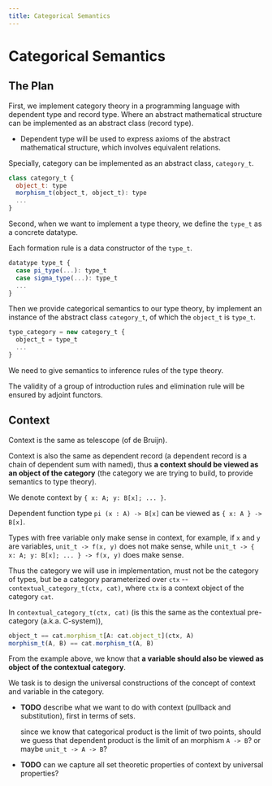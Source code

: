 ```yaml
---
title: Categorical Semantics
---
```


# Categorical Semantics

## The Plan

First, we implement category theory in a programming language with dependent type and record type.
Where an abstract mathematical structure can be implemented as an abstract class (record type).
- Dependent type will be used to express
  axioms of the abstract mathematical structure,
  which involves equivalent relations.

Specially, category can be implemented as an abstract class, `category_t`.

``` js
class category_t {
  object_t: type
  morphism_t(object_t, object_t): type
  ...
}
```

Second, when we want to implement a type theory,
we define the `type_t` as a concrete datatype.

Each formation rule is a data constructor of the `type_t`.

``` js
datatype type_t {
  case pi_type(...): type_t
  case sigma_type(...): type_t
  ...
}
```

Then we provide categorical semantics to our type theory,
by implement an instance of the abstract class `category_t`,
of which the `object_t` is `type_t`.

``` js
type_category = new category_t {
  object_t = type_t
  ...
}
```

We need to give semantics to inference rules of the type theory.

The validity of a group of introduction rules and elimination rule will be ensured by adjoint functors.

## Context

Context is the same as telescope (of de Bruijn).

Context is also the same as dependent record
(a dependent record is a chain of dependent sum with named),
thus **a context should be viewed as an object of the category**
(the category we are trying to build, to provide semantics to type theory).

We denote context by `{ x: A; y: B[x]; ... }`.

Dependent function type `pi (x : A) -> B[x]` can be viewed as `{ x: A } -> B[x]`.

Types with free variable only make sense in context,
for example, if `x` and `y` are variables, `unit_t -> f(x, y)` does not make sense,
while `unit_t -> { x: A; y: B[x]; ... } -> f(x, y)` does make sense.

Thus the category we will use in implementation, must not be the category of types,
but be a category parameterized over `ctx` -- `contextual_category_t(ctx, cat)`,
where `ctx` is a context object of the category `cat`.

In `contextual_category_t(ctx, cat)`
(is this the same as the contextual pre-category (a.k.a. C-system)),

``` js
object_t == cat.morphism_t[A: cat.object_t](ctx, A)
morphism_t(A, B) == cat.morphism_t(A, B)
```

From the example above, we know that
**a variable should also be viewed as object of the contextual category**.

We task is to design the universal constructions of
the concept of context and variable in the category.

- **TODO**
  describe what we want to do with context (pullback and substitution),
  first in terms of sets.

  since we know that categorical product is the limit of two points,
  should we guess that dependent product is the limit of an morphism `A -> B`?
  or maybe `unit_t -> A -> B`?

- **TODO**
  can we capture all set theoretic properties of context by universal properties?
